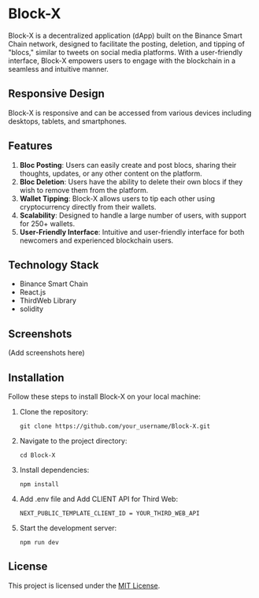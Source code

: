 # Block-X

Block-X is a decentralized application (dApp) built on the Binance Smart Chain network, designed to facilitate the posting, deletion, and tipping of "blocs," similar to tweets on social media platforms. With a user-friendly interface, Block-X empowers users to engage with the blockchain in a seamless and intuitive manner.

## Responsive Design

Block-X is responsive and can be accessed from various devices including desktops, tablets, and smartphones.

## Features

1. **Bloc Posting**: Users can easily create and post blocs, sharing their thoughts, updates, or any other content on the platform.
2. **Bloc Deletion**: Users have the ability to delete their own blocs if they wish to remove them from the platform.
3. **Wallet Tipping**: Block-X allows users to tip each other using cryptocurrency directly from their wallets.
4. **Scalability**: Designed to handle a large number of users, with support for 250+ wallets.
5. **User-Friendly Interface**: Intuitive and user-friendly interface for both newcomers and experienced blockchain users.

## Technology Stack

- Binance Smart Chain
- React.js
- ThirdWeb Library
- solidity

## Screenshots

(Add screenshots here)

## Installation

Follow these steps to install Block-X on your local machine:

1. Clone the repository:

    `git clone https://github.com/your_username/Block-X.git`

2. Navigate to the project directory:

    `cd Block-X`

3. Install dependencies:

    `npm install`

4. Add .env file and Add CLIENT API for Third Web:

    `NEXT_PUBLIC_TEMPLATE_CLIENT_ID = YOUR_THIRD_WEB_API`

5. Start the development server:

    `npm run dev`

## License

This project is licensed under the [MIT License](LICENSE).

